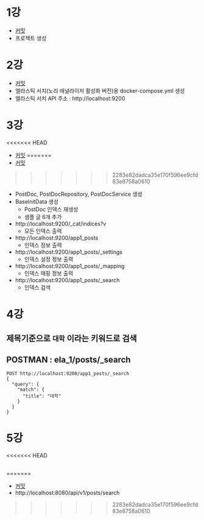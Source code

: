 # 1강
- [커밋](https://github.com/jhs512/kp-2025-04-02/commit/75dacd5)
- 프로젝트 생성

# 2강
- [커밋](https://github.com/jhs512/kp-2025-04-02/commit/855f31a)
- 엘라스틱 서치(노리 애널라이저 활성화 버전)용 docker-compose.yml 생성
- 엘라스틱 서치 API 주소 : http://localhost:9200

# 3강
<<<<<<< HEAD
- [커밋](https://github.com/jhs512/kp-2025-04-02/commit/435d7cf)
=======
- [커밋](https://github.com/jhs512/kp-2025-04-02/commit/e0de6c2)
>>>>>>> 2283e82dadca35e170f596ee9cfd83e8758a0610
- PostDoc, PostDocRepository, PostDocService 생성
- BaseInitData 생성
  - PostDoc 인덱스 재생성
  - 샘플 글 6개 추가
- http://localhost:9200/_cat/indices?v
  - 모든 인덱스 출력
- http://localhost:9200/app1_posts
  - 인덱스 정보 출력
- http://localhost:9200/app1_posts/_settings
  - 인덱스 설정 정보 출력
- http://localhost:9200/app1_posts/_mapping
  - 인덱스 매핑 정보 출력
- http://localhost:9200/app1_posts/_search
  - 인덱스 검색

# 4강

## 제목기준으로 `대학` 이라는 키워드로 검색

## POSTMAN : ela_1/posts/_search
```
POST http://localhost:9200/app1_posts/_search
{
  "query": {
    "match": {
      "title": "대학"
    }
  }
}
```

# 5강
<<<<<<< HEAD

## 
=======
- [커밋](https://github.com/jhs512/kp-2025-04-02/commit/main)
- http://localhost:8080/api/v1/posts/search
>>>>>>> 2283e82dadca35e170f596ee9cfd83e8758a0610
